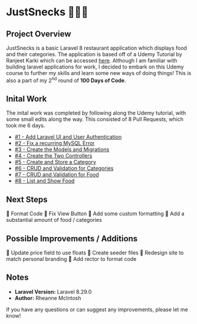 # JustSnecks :avocado::croissant::tomato:

## Project Overview
JustSnecks is a basic Laravel 8 restaurant application which displays food and their categories. The application is based off of a Udemy Tutorial by Ranjeet Karki which can be accessed [here](https://www.udemy.com/course/laravel-masterclass-build-web-apps-with-laravel-7-php). Although I am familiar with building laravel applications for work, I decided to embark on this Udemy course to further my skills and learn some new ways of doing things! This is also a part of my 2<sup>nd</sup> round of **100 Days of Code**.

## Inital Work
The inital work was completed by following along the Udemy tutorial, with some small edits along the way. This consisted of 8 Pull Requests, which took me 6 days.
- [#1 - Add Laravel UI and User Authentication](https://github.com/rheannemcintosh/justsnecks/pull/1) 
- [#2 - Fix a recurring MySQL Error](https://github.com/rheannemcintosh/justsnecks/pull/2) 
- [#3 - Create the Models and Migrations](https://github.com/rheannemcintosh/justsnecks/pull/3) 
- [#4 - Create the Two Controllers](https://github.com/rheannemcintosh/justsnecks/pull/4) 
- [#5 - Create and Store a Category](https://github.com/rheannemcintosh/justsnecks/pull/5) 
- [#6 - CRUD and Validation for Categories](https://github.com/rheannemcintosh/justsnecks/pull/6) 
- [#7 - CRUD and Validation for Food](https://github.com/rheannemcintosh/justsnecks/pull/7) 
- [#8 - List and Show Food](https://github.com/rheannemcintosh/justsnecks/pull/8) 

## Next Steps
:black_square_button: Format Code
:black_square_button: Fix View Button
:black_square_button: Add some custom formatting
:black_square_button: Add a substantial amount of food / categories

## Possible Improvements / Additions
:black_square_button: Update price field to use floats
:black_square_button: Create seeder files
:black_square_button: Redesign site to match personal branding
:black_square_button: Add rector to format code

## Notes
- **Laravel Version:** Laravel 8.29.0
- **Author:** Rheanne McIntosh

If you have any questions or can suggest any improvements, please let me know!